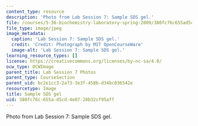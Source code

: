 ```yaml
---
content_type: resource
description: 'Photo from Lab Session 7: Sample SDS gel.'
file: /courses/5-36-biochemistry-laboratory-spring-2009/380fc76c655ad5cd4e0728b32cf95aff_Lab7_5.jpg
file_type: image/jpeg
image_metadata:
  caption: 'Lab Session 7: Sample SDS gel.'
  credit: 'Credit: Photograph by MIT OpenCourseWare'
  image-alt: 'Lab Session 7: Sample SDS gel.'
learning_resource_types: []
license: https://creativecommons.org/licenses/by-nc-sa/4.0/
ocw_type: OCWImage
parent_title: Lab Session 7 Photos
parent_type: CourseSection
parent_uid: bc2e1cc3-2a73-3e3f-458b-d34bc036542e
resourcetype: Image
title: Sample SDS gel
uid: 380fc76c-655a-d5cd-4e07-28b32cf95aff
---
```

Photo from Lab Session 7: Sample SDS gel.